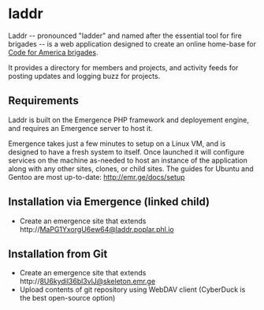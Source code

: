 # laddr

Laddr -- pronounced "ladder" and named after the essential tool for fire brigades -- is a web application designed to create an online home-base for [Code for America brigades](brigade.codeforamerica.org).

It provides a directory for members and projects, and activity feeds for posting updates and logging buzz for projects.

## Requirements
Laddr is built on the Emergence PHP framework and deployement engine, and requires an Emergence server to host it.

Emergence takes just a few minutes to setup on a Linux VM, and is designed to have a fresh system to itself. Once launched
it will configure services on the machine as-needed to host an instance of the application along with any other
sites, clones, or child sites. The guides for Ubuntu and Gentoo are most up-to-date: http://emr.ge/docs/setup

## Installation via Emergence (linked child)
-  Create an emergence site that extends http://MaPG1YxorgU6ew64@laddr.poplar.phl.io

## Installation from Git
-  Create an emergence site that extends http://8U6kydil36bl3vlJ@skeleton.emr.ge
-  Upload contents of git repository using WebDAV client (CyberDuck is the best open-source option)
